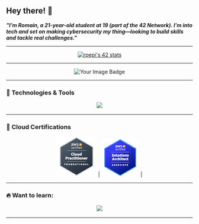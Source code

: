 ## Hey there! 👋  

***"I’m Romain, a 21-year-old student at 19 (part of the 42 Network). I’m into tech and set on making cybersecurity my thing—looking to build skills and tackle real challenges."***     
  

---

<div align="center"> 

  [![rpepi's 42 stats](https://badge.mediaplus.ma/binary/rpepi?1337Badge=off&UM6P=off)](https://github.com/oakoudad/badge42)

</div>

---

<div align="center"> 

 <img src="https://tryhackme-badges.s3.amazonaws.com/rpepi03.png" alt="Your Image Badge" />

</div>

---

### 🚀 **Technologies & Tools**

<p align="center">
  <a href="https://skillicons.dev">
    <img src="https://skillicons.dev/icons?i=git,docker,linux,kali,bash,powershell,aws,terraform,c,cpp,css,html&perline=5" />
  </a>
</p>

---

### 🏅 **Cloud Certifications**

<div align="center"> 
  
  [![AWS Certified CCP](CCP-badge.png)](https://www.credly.com/badges/12345678) | [![AWS Certified SAA](SAA-badge.png)](https://www.credly.com/users/romain-pepi) |
  
</div>

---

### 🔥 **Want to learn:**

<p align="center">
  <a href="https://skillicons.dev">
    <img src="https://skillicons.dev/icons?i=py,kubernetes,azure,gcp,githubactions" />
  </a>
</p>

---
